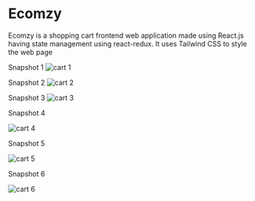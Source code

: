 # Ecomzy
Ecomzy is a shopping cart frontend web application made using React.js having state management using react-redux. It uses Tailwind CSS to style the web page

Snapshot 1
![cart 1](https://github.com/alwaysAnsh/Ecomzy/assets/121539688/3ce58785-72c3-4fc6-afa2-51880517e089)

Snapshot 2
![cart 2](https://github.com/alwaysAnsh/Ecomzy/assets/121539688/585ecf99-f178-4cde-85a6-8b87c9ec2041)

Snapshot 3
![cart 3](https://github.com/alwaysAnsh/Ecomzy/assets/121539688/265e344e-7400-413a-a2b7-ff3f51e31b44)

Snapshot 4

![cart 4](https://github.com/alwaysAnsh/Ecomzy/assets/121539688/ea39816c-2588-4927-bb35-70f2ff29311c)

Snapshot 5

![cart 5](https://github.com/alwaysAnsh/Ecomzy/assets/121539688/b6180607-b26b-4ab6-bb72-e1aade86315c)

Snapshot 6

![cart 6](https://github.com/alwaysAnsh/Ecomzy/assets/121539688/9551a665-a2d2-442d-98d1-36eff48c9409)
